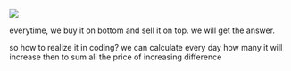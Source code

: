 ![](https://i.imgur.com/bpyxnrY.png)

everytime, we buy it on bottom and sell it on top. 
we will get the answer.

so how to realize it in coding? 
we can calculate every day how many it will increase then to sum all the price of increasing difference